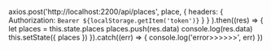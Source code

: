  axios.post('http://localhost:2200/api/places', place,
            {
                headers: {
                    Authorization: `Bearer ${localStorage.getItem('token')}`
                }
            }
        ).then((res) => {
            let places = this.state.places
            places.push(res.data)
            console.log(res.data)
            this.setState({ places })
        }).catch((err) => {
            console.log('error>>>>>>', err)
        })